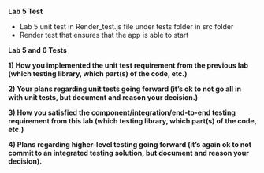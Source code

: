 **Lab 5 Test**
- Lab 5 unit test in Render_test.js file under tests folder in src folder
- Render test that ensures that the app is able to start


**Lab 5 and 6 Tests**

**1) How you implemented the unit test requirement from the previous lab (which testing library, which part(s) of the code, etc.)**


**2) Your plans regarding unit tests going forward (it’s ok to not go all in with unit tests, but document and reason your decision.)**


**3) How you satisfied the component/integration/end-to-end testing requirement from this lab (which testing library, which part(s) of the code, etc.)** 
 
 
**4) Plans regarding higher-level testing going forward (it’s again ok to not commit to an integrated testing solution, but document and reason your decision).**
